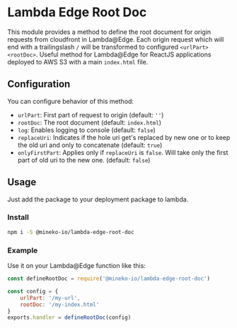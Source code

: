 # Lambda Edge Root Doc

This module provides a method to define the root document for origin requests from cloudfront in Lambda@Edge.
Each origin request which will end with a trailingslash `/` will be transformed to configured `<urlPart><rootDoc>`.
Useful method for Lambda@Edge for ReactJS applications deployed to AWS S3 with a main `index.html` file.

## Configuration
You can configure behavior of this method:

* `urlPart`: First part of request to origin (default: `''`)
* `rootDoc`: The root document (default: `index.html`)
* `log`: Enables logging to console  (default: `false`)
* `replaceUri`: Indicates if the hole uri get's replaced by new one or to keep the old uri and only to concatenate (default: `true`)
* `onlyFirstPart`: Applies only if `replaceUri` is `false`. Will take only the first part of old uri to the new one. (default: `false`)

## Usage
Just add the package to your deployment package to lambda.

### Install
```bash
npm i -S @mineko-io/lambda-edge-root-doc
```

### Example
Use it on your Lambda@Edge function like this:
```js
const defineRootDoc = require('@mineko-io/lambda-edge-root-doc')

const config = {
    urlPart: '/my-url',
    rootDoc: '/my-index.html'
}
exports.handler = defineRootDoc(config)
```